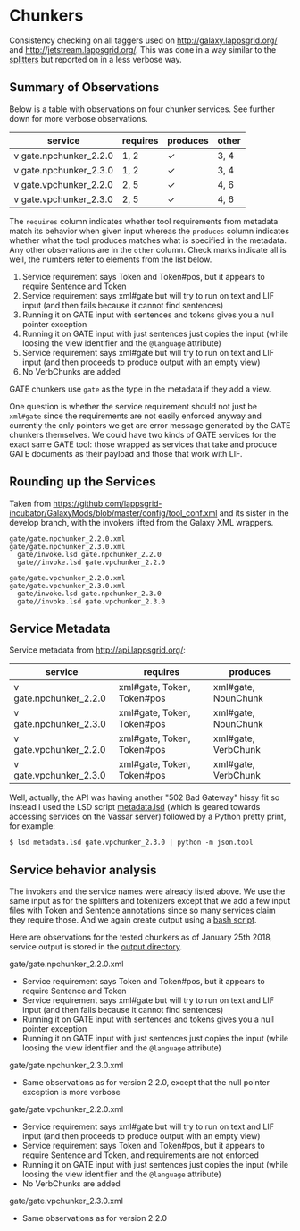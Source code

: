 # Chunkers

Consistency checking on all taggers used on http://galaxy.lappsgrid.org/ and http://jetstream.lappsgrid.org/. This was done in a way similar to the [splitters](../splitters) but reported on in a less verbose way.

## Summary of Observations

Below is a table with observations on four chunker services. See further down for more verbose observations.

service                 | requires    | produces  | other
---                     | ---         | ---       | ---
v gate.npchunker_2.2.0  | 1, 2        | &check;   | 3, 4
v gate.npchunker_2.3.0  | 1, 2        | &check;   | 3, 4
v gate.vpchunker_2.2.0  | 2, 5        | &check;   | 4, 6
v gate.vpchunker_2.3.0  | 2, 5        | &check;   | 4, 6

The `requires` column indicates whether tool requirements from metadata match its behavior when given input whereas the `produces` column indicates whether what the tool produces matches what is specified in the metadata. Any other observations are in the `other` column. Check marks indicate all is well, the numbers refer to elements from the list below.

1. Service requirement says Token and Token#pos, but it appears to require Sentence and Token
2. Service requirement says xml#gate but will try to run on text and LIF input (and then fails because it cannot find sentences)
3. Running it on GATE input with sentences and tokens gives you a null pointer exception
4. Running it on GATE input with just sentences just copies the input (while loosing the view identifier and the `@language` attribute)
5. Service requirement says xml#gate but will try to run on text and LIF input (and then proceeds to produce output with an empty view)
6. No VerbChunks are added

GATE chunkers use `gate` as the type in the metadata if they add a view.

One question is whether the service requirement should not just be `xml#gate` since the requirements are not easily enforced anyway and currently the only pointers we get are error message generated by the GATE chunkers themselves. We could have two kinds of GATE services for the exact same GATE tool: those wrapped as services that take and produce GATE documents as their payload and those that work with LIF.


## Rounding up the Services

Taken from https://github.com/lappsgrid-incubator/GalaxyMods/blob/master/config/tool_conf.xml and its sister in the develop branch, with the invokers lifted from the Galaxy XML wrappers.

```
gate/gate.npchunker_2.2.0.xml
gate/gate.npchunker_2.3.0.xml
  gate/invoke.lsd gate.npchunker_2.2.0
  gate//invoke.lsd gate.vpchunker_2.2.0

gate/gate.vpchunker_2.2.0.xml
gate/gate.vpchunker_2.3.0.xml
  gate/invoke.lsd gate.npchunker_2.3.0
  gate//invoke.lsd gate.vpchunker_2.3.0
```

## Service Metadata

Service metadata from http://api.lappsgrid.org/:

service                 | requires                    | produces
---                     | ---                         | ---
v gate.npchunker_2.2.0  | xml#gate, Token, Token#pos  | xml#gate, NounChunk
v gate.npchunker_2.3.0  | xml#gate, Token, Token#pos  | xml#gate, NounChunk
v gate.vpchunker_2.2.0  | xml#gate, Token, Token#pos  | xml#gate, VerbChunk
v gate.vpchunker_2.3.0  | xml#gate, Token, Token#pos  | xml#gate, VerbChunk

Well, actually, the API was having another "502 Bad Gateway" hissy fit so instead I used the LSD script [metadata.lsd](../metadata.lsd) (which is geared towards accessing services on the Vassar server) followed by a Python pretty print, for example:

```
$ lsd metadata.lsd gate.vpchunker_2.3.0 | python -m json.tool
```


## Service behavior analysis

The invokers and the service names were already listed above. We use the same input as for the splitters and tokenizers except that we add a few input files with Token and Sentence annotations since so many services claim they require those. And we again create output using a [bash script](chunkers.sh).

Here are observations for the tested chunkers as of January 25th 2018, service output is stored in the [output directory](output).

gate/gate.npchunker_2.2.0.xml

- Service requirement says Token and Token#pos, but it appears to require Sentence and Token
- Service requirement says xml#gate but will try to run on text and LIF input (and then fails because it cannot find sentences)
- Running it on GATE input with sentences and tokens gives you a null pointer exception
- Running it on GATE input with just sentences just copies the input (while loosing the view identifier and the `@language` attribute)

gate/gate.npchunker_2.3.0.xml

- Same observations as for version 2.2.0, except that the null pointer exception is more verbose

gate/gate.vpchunker_2.2.0.xml

- Service requirement says xml#gate but will try to run on text and LIF input (and then proceeds to produce output with an empty view)
- Service requirement says Token and Token#pos, but it appears to require Sentence and Token, and requirements are not enforced
- Running it on GATE input with just sentences just copies the input (while loosing the view identifier and the `@language` attribute)
- No VerbChunks are added

gate/gate.vpchunker_2.3.0.xml

- Same observations as for version 2.2.0
